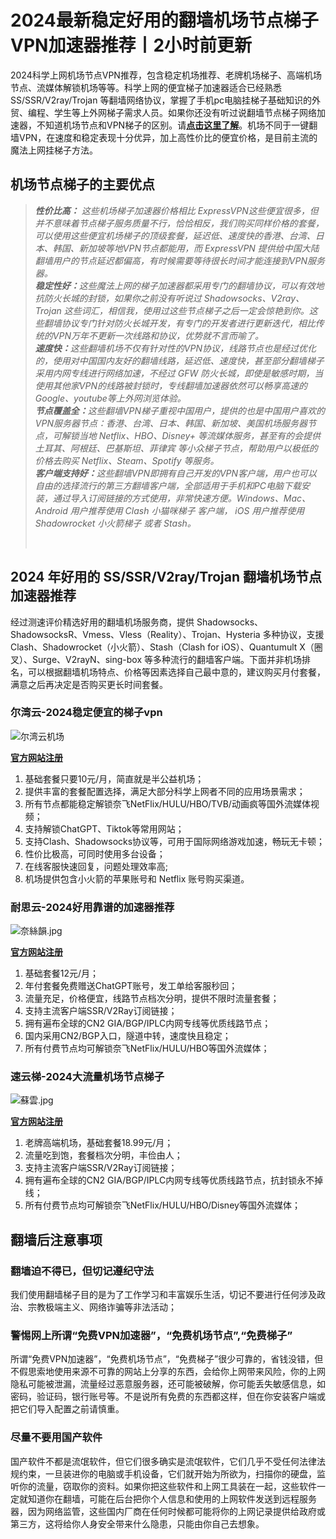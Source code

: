 # 2024最新稳定好用的翻墙机场节点梯子VPN加速器推荐丨2小时前更新
2024科学上网机场节点VPN推荐，包含稳定机场推荐、老牌机场梯子、高端机场节点、流媒体解锁机场等等。科学上网的便宜梯子加速器适合已经熟悉 SS/SSR/V2ray/Trojan 等翻墙网络协议，掌握了手机pc电脑挂梯子基础知识的外贸、编程、学生等上外网梯子需求人员。如果你还没有听过说翻墙节点梯子网络加速器，不知道机场节点和VPN梯子的区别。请[**点击这里了解**](https://iheikeji.com/bgfw/airport-or-vpn.html)。机场不同于一键翻墙VPN，在速度和稳定表现十分优异，加上高性价比的便宜价格，是目前主流的魔法上网挂梯子方法。
## 机场节点梯子的主要优点
<div class="wp-block-uagb-blockquote uagb-block-f921f091 uagb-blockquote__skin-border uagb-blockquote__with-tweet uagb-blockquote__tweet-style-classic uagb-blockquote__tweet-icon_text uagb-blockquote__stack-img-none">
<blockquote class="uagb-blockquote"><footer>
<div class="uagb-blockquote__author-wrap uagb-blockquote__author-at-left"><cite class="uagb-blockquote__author"> <strong>性价比高：</strong> 这些机场梯子加速器价格相比 ExpressVPN这些便宜很多，但并不意味着节点梯子服务质量不行，恰恰相反，我们购买同样价格的套餐，可以使用这些便宜机场梯子的顶级套餐，延迟低、速度快的香港、台湾、日本、韩国、新加坡等地VPN节点都能用，而 ExpressVPN 提供给中国大陆翻墙用户的节点延迟都偏高，有时候需要等待很长时间才能连接到VPN服务器。<br /><strong>稳定性好：</strong>这些魔法上网的梯子加速器都采用专门的翻墙协议，可以有效地抗防火长城的封锁，如果你之前没有听说过 Shadowsocks、V2ray、Trojan 这些词汇，相信我，使用过这些节点梯子之后一定会惊艳到你。这些翻墙协议专门针对防火长城开发，有专门的开发者进行更新迭代，相比传统的VPN万年不更新一次线路和协议，优势就不言而喻了。<br /><strong>速度快：</strong>这些翻墙机场不仅有针对性的VPN协议，线路节点也是经过优化的，使用对中国国内友好的翻墙线路，延迟低、速度快，甚至部分翻墙梯子采用内网专线进行网络加速，不经过 GFW 防火长城，即使是敏感时期，当使用其他家VPN的线路被封锁时，专线翻墙加速器依然可以畅享高速的Google、youtube等上外网浏览体验。<br /><strong>节点覆盖全：</strong>这些翻墙VPN梯子重视中国用户，提供的也是中国用户喜欢的VPN服务器节点：香港、台湾、日本、韩国、新加坡、美国机场服务器节点，可解锁当地 Netflix、HBO、Disney+ 等流媒体服务，甚至有的会提供 土耳其、阿根廷、巴基斯坦、菲律宾 等小众梯子节点，帮助用户以极低的价格去购买 Netflix、Steam、Spotify 等服务。<br /><strong>客户端支持好：</strong>这些翻墙VPN即拥有自己开发的VPN客户端，用户也可以自由的选择流行的第三方翻墙客户端，全部适用于手机和PC电脑下载安装，通过导入订阅链接的方式使用，非常快速方便。Windows、Mac、Android 用户推荐使用 Clash 小猫咪梯子 客户端， iOS 用户推荐使用 Shadowrocket 小火箭梯子 或者 Stash。</cite></div>
<p> </p>
</footer></blockquote>
</div>  

## 2024 年好用的 SS/SSR/V2ray/Trojan 翻墙机场节点加速器推荐
经过测速评价精选好用的翻墙机场服务商，提供 Shadowsocks、ShadowsocksR、Vmess、Vless（Reality）、Trojan、Hysteria 多种协议，支援 Clash、Shadowrocket（小火箭）、Stash（Clash for iOS）、Quantumult X（圈叉）、Surge、V2rayN、sing-box 等多种流行的翻墙客户端。下面并非机场排名，可以根据翻墙机场特点、价格等因素选择自己最中意的，建议购买月付套餐，满意之后再决定是否购买更长时间套餐。

### 尔湾云-2024稳定便宜的梯子vpn  

![尔湾云机场](https://github.com/user-attachments/assets/92e9a07a-8e17-4390-a2b8-d33b5844002f)


[**官方网站注册**](https://go.1vpn.cc/ewan)  
1. 基础套餐只要10元/月，简直就是半公益机场；
2. 提供丰富的套餐配置选择，满足大部分科学上网者不同的应用场景需求；
3. 所有节点都能稳定解锁奈飞NetFlix/HULU/HBO/TVB/动画疯等国外流媒体视频；
4. 支持解锁ChatGPT、Tiktok等常用网站；
5. 支持Clash、Shadowsocks协议等，可用于国际网络游戏加速，畅玩无卡顿；
6. 性价比极高，可同时使用多台设备；
8. 在线客服快速回复，问题处理效率高;
9. 机场提供包含小火箭的苹果账号和 Netflix 账号购买渠道。

### 耐思云-2024好用靠谱的加速器推荐

![奈絲韻.jpg](https://s2.loli.net/2023/11/21/dFAnPqGciwMJo9W.jpg)  

[**官方网站注册**](https://go.1vpn.cc/nisi)  
1. 基础套餐12元/月；
2. 年付套餐免费赠送ChatGPT账号，发工单给客服秒回；
3. 流量充足，价格便宜，线路节点档次分明，提供不限时流量套餐；
4. 支持主流客户端SSR/V2Ray订阅链接；
5. 拥有遍布全球的CN2 GIA/BGP/IPLC内网专线等优质线路节点；
6. 国内采用CN2/BGP入口，隧道中转，速度快且稳定；
7. 所有付费节点均可解锁奈飞NetFlix/HULU/HBO等国外流媒体；

### 速云梯-2024大流量机场节点梯子  

![蘇雲.jpg](https://s2.loli.net/2023/10/21/YpgLNOcKoenB6G3.jpg)  

[**官方网站注册**](https://go.1vpn.cc/suyu)  
1. 老牌高端机场，基础套餐18.99元/月；
2. 流量吃到饱，套餐档次分明，丰俭由人；
3. 支持主流客户端SSR/V2Ray订阅链接；
4. 拥有遍布全球的CN2 GIA/BGP/IPLC内网专线等优质线路节点，抗封锁永不掉线；
6. 所有付费节点均可解锁奈飞NetFlix/HULU/HBO/Disney等国外流媒体；

## 翻墙后注意事项
### 翻墙迫不得已，但切记遵纪守法
我们使用翻墙梯子目的是为了工作学习和丰富娱乐生活，切记不要进行任何涉及政治、宗教极端主义、网络诈骗等非法活动；

### 警惕网上所谓“免费VPN加速器”，“免费机场节点”,“免费梯子”
所谓“免费VPN加速器”，“免费机场节点”，“免费梯子”很少可靠的，省钱没错，但不假思索地使用来源不可靠的网站上分享的东西，会给你上网带来风险，你的上网隐私可能被泄漏，流量经过恶意服务器，还可能被破解，你可能丢失敏感信息，如密码，验证码，银行账号等。不是说所有免费的东西都这样，但在你安装客户端或把它们导入配置之前请慎重。

### 尽量不要用国产软件
国产软件不都是流氓软件，但它们很多确实是流氓软件，它们几乎不受任何法律法规约束，一旦装进你的电脑或手机设备，它们就开始为所欲为，扫描你的硬盘，监听你的流量，窃取你的资料。如果你把这些软件和上网工具装在一起，这些软件一定就知道你在翻墙，可能在后台把你个人信息和使用的上网软件发送到远程服务器，因为网络监管，这些国内厂商在任何时候都可能将你的上网记录提供给政府或第三方，这将给你人身安全带来什么隐患，只能由你自己去想象。

